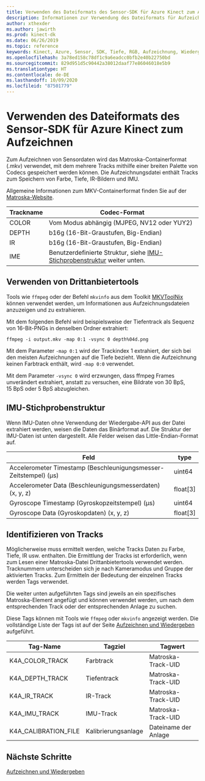 ```yaml
---
title: Verwenden des Dateiformats des Sensor-SDK für Azure Kinect zum Aufzeichnen
description: Informationen zur Verwendung des Dateiformats für Aufzeichnungen des Sensor-SDK für Azure Kinect.
author: xthexder
ms.author: jawirth
ms.prod: kinect-dk
ms.date: 06/26/2019
ms.topic: reference
keywords: Kinect, Azure, Sensor, SDK, Tiefe, RGB, Aufzeichnung, Wiedergabe, Matroska, MKV
ms.openlocfilehash: 3a78ed158c78df1c9a6eadcc0bfb2e40b22750bd
ms.sourcegitcommit: 829d951d5c90442a38012daaf77e86046018e5b9
ms.translationtype: HT
ms.contentlocale: de-DE
ms.lasthandoff: 10/09/2020
ms.locfileid: "87501779"
---
```

# <a name="use-azure-kinect-sensor-sdk-to-record-file-format"></a>Verwenden des Dateiformats des Sensor-SDK für Azure Kinect zum Aufzeichnen

Zum Aufzeichnen von Sensordaten wird das Matroska-Containerformat (.mkv) verwendet, mit dem mehrere Tracks mithilfe einer breiten Palette von Codecs gespeichert werden können. Die Aufzeichnungsdatei enthält Tracks zum Speichern von Farbe, Tiefe, IR-Bildern und IMU.

Allgemeine Informationen zum MKV-Containerformat finden Sie auf der [Matroska-Website](https://www.matroska.org/index.html).

| Trackname | Codec-Format                          |
|------------|---------------------------------------|
| COLOR      | Vom Modus abhängig (MJPEG, NV12 oder YUY2) |
| DEPTH      | b16g (16-Bit-Graustufen, Big-Endian)   |
| IR         | b16g (16-Bit-Graustufen, Big-Endian)   |
| IME        | Benutzerdefinierte Struktur, siehe [IMU-Stichprobenstruktur](record-file-format.md#imu-sample-structure) weiter unten. |

## <a name="using-third-party-tools"></a>Verwenden von Drittanbietertools

Tools wie `ffmpeg` oder der Befehl `mkvinfo` aus dem Toolkit [MKVToolNix](https://mkvtoolnix.download/) können verwendet werden, um Informationen aus Aufzeichnungsdateien anzuzeigen und zu extrahieren.

Mit dem folgenden Befehl wird beispielsweise der Tiefentrack als Sequenz von 16-Bit-PNGs in denselben Ordner extrahiert:

```
ffmpeg -i output.mkv -map 0:1 -vsync 0 depth%04d.png
```

Mit dem Parameter `-map 0:1` wird der Trackindex 1 extrahiert, der sich bei den meisten Aufzeichnungen auf die Tiefe bezieht. Wenn die Aufzeichnung keinen Farbtrack enthält, wird `-map 0:0` verwendet.

Mit dem Parameter `-vsync 0` wird erzwungen, dass ffmpeg Frames unverändert extrahiert, anstatt zu versuchen, eine Bildrate von 30 BpS, 15 BpS oder 5 BpS abzugleichen.

## <a name="imu-sample-structure"></a>IMU-Stichprobenstruktur

Wenn IMU-Daten ohne Verwendung der Wiedergabe-API aus der Datei extrahiert werden, weisen die Daten das Binärformat auf.
Die Struktur der IMU-Daten ist unten dargestellt. Alle Felder weisen das Little-Endian-Format auf.

| Feld                        | type     |
|------------------------------|----------|
| Accelerometer Timestamp (Beschleunigungsmesser-Zeitstempel) (µs) | uint64   |
| Accelerometer Data (Beschleunigungsmesserdaten) (x, y, z) | float[3] |
| Gyroscope Timestamp (Gyroskopzeitstempel) (µs)     | uint64   |
| Gyroscope Data (Gyroskopdaten) (x, y, z)     | float[3] |

## <a name="identifying-tracks"></a>Identifizieren von Tracks

Möglicherweise muss ermittelt werden, welche Tracks Daten zu Farbe, Tiefe, IR usw. enthalten. Die Ermittlung der Tracks ist erforderlich, wenn zum Lesen einer Matroska-Datei Drittanbietertools verwendet werden.
Tracknummern unterscheiden sich je nach Kameramodus und Gruppe der aktivierten Tracks. Zum Ermitteln der Bedeutung der einzelnen Tracks werden Tags verwendet.

Die weiter unten aufgeführten Tags sind jeweils an ein spezifisches Matroska-Element angefügt und können verwendet werden, um nach dem entsprechenden Track oder der entsprechenden Anlage zu suchen.

Diese Tags können mit Tools wie `ffmpeg` oder `mkvinfo` angezeigt werden.
Die vollständige Liste der Tags ist auf der Seite [Aufzeichnen und Wiedergeben](record-playback-api.md) aufgeführt.

| Tag-Name             | Tagziel             | Tagwert             |
|----------------------|------------------------|-----------------------|
| K4A_COLOR_TRACK      | Farbtrack            | Matroska-Track-UID    |
| K4A_DEPTH_TRACK      | Tiefentrack            | Matroska-Track-UID    |
| K4A_IR_TRACK         | IR-Track               | Matroska-Track-UID    |
| K4A_IMU_TRACK        | IMU-Track              | Matroska-Track-UID    |
| K4A_CALIBRATION_FILE | Kalibrierungsanlage | Dateiname der Anlage   |

## <a name="next-steps"></a>Nächste Schritte

[Aufzeichnen und Wiedergeben](record-playback-api.md)
